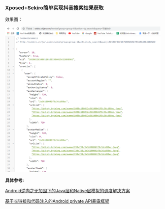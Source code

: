 ### Xposed+Sekiro简单实现抖音搜索结果获取

效果图：

![](assets/20200226200839.png)

**具体参考:**

[Android逆向之无加固下的Java层和Native层模拟的调度解决方案](https://bbs.nightteam.cn/thread-86.htm)

[基于长链接和代码注入的Android private API暴露框架](https://github.com/virjar/sekiro)